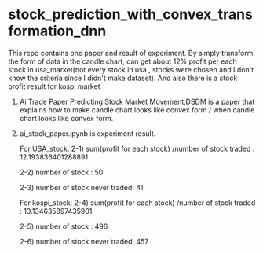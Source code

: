 # stock_prediction_with_convex_transformation_dnn
This repo contains one paper and result of experiment. By simply transform the form of data in the candle chart, can get about 12% profit per each stock in usa_market(not every stock in usa , stocks were chosen and I don't know the criteria since I didn't make dataset). And also there is a stock profit result for kospi market

1) Ai Trade Paper Predicting Stock Market Movement,DSDM is a paper that explains how to make candle chart looks like convex form / when candle chart looks like convex form.

2) ai_stock_paper.ipynb is experiment result. 

	For USA_stock:
    2-1) sum(profit for each stock) /number of stock traded : 12.193836401288891
   
    2-2) number of stock : 50
   
    2-3) number of stock never traded: 41

	For kospi_stock:
	2-4) sum(profit for each stock) /number of stock traded : 13.134635897435901
   
	2-5) number of stock : 496

   	2-6) number of stock never traded: 457
